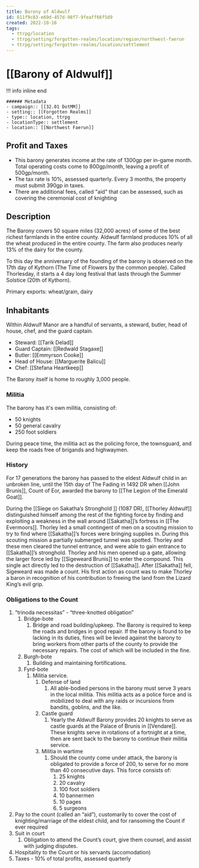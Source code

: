 ```yaml
---
title: Barony of Aldwulf
id: 611f9c83-e69d-457d-98f7-9feaff66f5d9
created: 2022-10-16
tags:
  - ttrpg/location
  - ttrpg/setting/forgotten-realms/location/region/northwest-faerun
  - ttrpg/setting/forgotten-realms/location/settlement
---
```


# [[Barony of Aldwulf]]


!!! info inline end

    ###### Metadata
    - campaign:: [[32.01 DotMM]]
    - setting:: [[Forgotten Realms]]
    - type:: location, ttrpg
    - locationType:: settlement
    - location:: [[Northwest Faerun]]

## Profit and Taxes

- This barony generates income at the rate of 1300gp per in-game month. Total operating costs come to 800gp/month, leaving a profit of 500gp/month.
- The tax rate is 10%, assessed quarterly. Every 3 months, the property must submit 390gp in taxes.
- There are additional fees, called "aid" that can be assessed, such as covering the ceremonial cost of knighting


## Description

The Barony covers 50 square miles (32,000 acres) of some of the best richest farmlands in the entire county. Aldwulf farmland produces 10% of all the wheat produced in the entire county. The farm also produces nearly 13% of the dairy for the county.

To this day the anniversary of the founding of the barony is observed on the 17th day of Kythorn (The Time of Flowers by the common people). Called Thorlesday, it starts a 4 day long festival that lasts through the Summer Solstice (20th of Kythorn).

Primary exports: wheat/grain, dairy

## Inhabitants 

Within Aldwulf Manor are a handful of servants, a steward, butler, head of house, chef, and the guard captain.

- Steward: [[Tarik Delad]]
- Guard Captain: [[Redwald Stagaxe]]
- Butler: [[Emmyrson Cooke]]
- Head of House: [[Marguerite Balicu]]
- Chef: [[Stefana Heartkeep]]

The Barony itself is home to roughly 3,000 people. 

### Militia

The barony has it's own militia, consisting of:

- 50 knights
- 50 general cavalry
- 250 foot soldiers

During peace time, the militia act as the policing force, the townsguard, and keep the roads free of brigands and highwaymen.

### History

For 17 generations the barony has passed to the eldest Aldwulf child in an unbroken line, until the 15th day of The Fading in 1492 DR when [[John Brunis]], Count of Eor, awarded the barony to [[The Legion of the Emerald Goat]].

During the [[Siege on Sakatha’s Stronghold ]] (1087 DR), [[Thorley Aldwulf]]  distinguished himself among the rest of the fighting force by finding and exploiting a weakness in the wall around [[Sakatha]]’s fortress in [[The Evermoors]]. Thorley led a small contingent of men on a scouting mission to try to find where [[Sakatha]]’s forces were bringing supplies in. During this scouting mission a partially submerged tunnel was spotted. Thorley and these men cleared the tunnel entrance, and were able to gain entrance to [[Sakatha]]’s stronghold. Thorley and his men opened up a gate, allowing the larger force led by [[Sigeweard Brunis]] to enter the compound. This single act directly led to the destruction of [[Sakatha]]. After [[Sakatha]] fell, Sigeweard was made a count. His first action as count was to make Thorley a baron in recognition of his contribution to freeing the land from the Lizard King’s evil grip.


### Obligations to the Count

1. “trinoda necessitas” - “three-knotted obligation”
	1. Bridge-bote
		1. Bridge and road building/upkeep. The Barony is required to keep the roads and bridges in good repair. If the barony is found to be lacking in its duties, fines will be levied against the barony to bring workers from other parts of the county to provide the necessary repairs. The cost of which will be included in the fine.
	2. Burgh-bote
		1. Building and maintaining fortifications. 
	3. Fyrd-bote
		1. Militia service. 
			1. Defense of land
				1. All able-bodied persons in the barony must serve 3 years in the local militia. This militia acts as a police force and is mobilized to deal with any raids or incursions from bandits, goblins, and the like.
			2. Castle guard
				1. Yearly the Aldwulf Barony provides 20 knights to serve as castle guards at the Palace of Brunis in [[Vendare]]. These knights serve in rotations of a fortnight at a time, then are sent back to the barony to continue their militia service.
			3. Militia in wartime
				1. Should the county come under attack, the barony is obligated to provide a force of 200, to serve for no more than 40 consecutive days. This force  consists of:
					1. 25 knights
					2. 20 cavalry
					3. 100 foot soldiers
					4. 10 bannermen
					5. 10 pages
					6. 5 surgeons
2. Pay to the count (called an “aid”), customarily to cover the cost of knighting/marriage of the eldest child, and for ransoming the Count if ever required
3. Suit in court
	1. Obligation to attend the Count’s court, give them counsel, and assist with judging disputes.
4. Hospitality to the Count or his servants (accomodation)
5. Taxes - 10% of total profits, assessed quarterly
  



